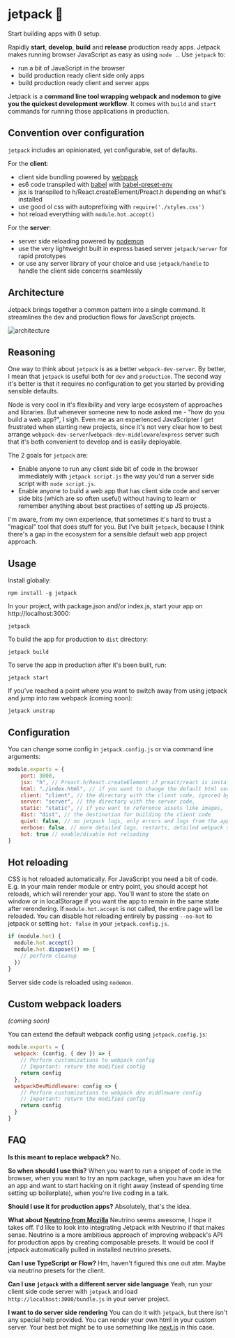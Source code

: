 # jetpack 🚀

Start building apps with 0 setup.

Rapidly **start**, **develop**, **build** and **release** production ready apps. Jetpack makes running browser JavaScript as easy as using `node .`. Use `jetpack` to:

* run a bit of JavaScript in the browser
* build production ready client side only apps
* build production ready client and server apps

Jetpack is a **command line tool wrapping webpack and nodemon to give you the quickest development workflow**. It comes with `build` and `start` commands for running those applications in production.

## Convention over configuration

`jetpack` includes an opinionated, yet configurable, set of defaults.

For the **client**:
- client side bundling powered by [webpack](https://webpack.js.org/)
- es6 code transpiled with [babel](https://babeljs.io/) with [babel-preset-env](https://babeljs.io/docs/plugins/preset-env/)
- jsx is transpiled to h/React.createElement/Preact.h depending on what's installed
- use good ol css with autoprefixing with `require('./styles.css')`
- hot reload everything with `module.hot.accept()`

For the **server**:

- server side reloading powered by [nodemon](github.com/nodemon/nodemon)
- use the very lightweight built in express based server `jetpack/server` for rapid prototypes
- or use any server library of your choice and use `jetpack/handle` to handle the client side concerns seamlessly

## Architecture

Jetpack brings together a common pattern into a single command. It streamlines the dev and production flows for JavaScript projects.

![architecture](https://user-images.githubusercontent.com/324440/34653920-b3cc7244-f3eb-11e7-9d6d-30dc7a6103e1.png)

## Reasoning

One way to think about `jetpack` is as a better `webpack-dev-server`. By better, I mean that `jetpack` is useful both for `dev` and `production`. The second way it's better is that it requires no configuration to get you started by providing sensible defaults.

Node is very cool in it's flexibility and very large ecosystem of approaches and libraries. But whenever someone new to node asked me - "how do you build a web app?", I sigh. Even me as an experienced JavaScripter I get frustrated when starting new projects, since it's not very clear how to best arrange `webpack-dev-server`/`webpack-dev-middleware`/`express` server such that it's both convenient to develop and is easily deployable.

The 2 goals for `jetpack` are:

* Enable anyone to run any client side bit of code in the browser immediately with `jetpack script.js` the way you'd run a server side script with `node script.js`.
* Enable anyone to build a web app that has client side code and server side bits (which are so often useful) without having to learn or remember anything about best practises of setting up JS projects.

I'm aware, from my own experience, that sometimes it's hard to trust a "magical" tool that does stuff for you. But I've built `jetpack`, because I think there's a gap in the ecosystem for a sensible default web app project approach.

## Usage

Install globally:

    npm install -g jetpack

In your project, with package.json and/or index.js, start your app on http://localhost:3000:

    jetpack

To build the app for production to `dist` directory:

    jetpack build

To serve the app in production after it's been built, run:

    jetpack start

If you've reached a point where you want to switch away from using jetpack and jump into raw webpack (coming soon):

    jetpack unstrap

## Configuration

You can change some config in `jetpack.config.js` or via command line arguments:

```js
module.exports = {
    port: 3000,
    jsx: "h", // Preact.h/React.createElement if preact/react is installed
    html: "./index.html", // if you want to change the default html served
    client: "client", // the directory with the client code, ignored by nodemon
    server: "server", // the directory with the server code,
    static: "static", // if you want to reference assets like images,
    dist: "dist", // the destination for building the client code
    quiet: false, // no jetpack logs, only errors and logs from the app,
    verbose: false, // more detailed logs, restarts, detailed webpack stats,
    hot: true // enable/disable hot reloading
}
```

## Hot reloading

CSS is hot reloaded automatically. For JavaScript you need a bit of code. E.g. in your main render module or entry point, you should accept hot reloads, which will rerender your app. You'll want to store the state on window or in localStorage if you want the app to remain in the same state after rerendering. If `module.hot.accept` is not called, the entire page will be reloaded. You can disable hot reloading entirely by passing `--no-hot` to jetpack or setting `hot: false` in your `jetpack.config.js`.

```js
if (module.hot) {
  module.hot.accept()
  module.hot.dispose(() => {
    // perform cleanup
  })
}
```

Server side code is reloaded using `nodemon`.

## Custom webpack loaders

*(coming soon)*

You can extend the default webpack config using `jetpack.config.js`:

```js
module.exports = {
  webpack: (config, { dev }) => {
    // Perform customizations to webpack config
    // Important: return the modified config
    return config
  },
  webpackDevMiddleware: config => {
    // Perform customizations to webpack dev middleware config
    // Important: return the modified config
    return config
  }
}
```

## FAQ

**Is this meant to replace webpack?** No.

**So when should I use this?** When you want to run a snippet of code in the browser, when you want to try an npm package, when you have an idea for an app and want to start hacking on it right away (instead of spending time setting up boilerplate), when you're live coding in a talk.

**Should I use it for production apps?** Absolutely, that's the idea.

**What about [Neutrino from Mozilla](https://neutrino.js.org/)** Neutrino seems awesome, I hope it takes off. I'd like to look into integrating Jetpack with Neutrino if that makes sense. Neutrino is a more ambitious approach of improving webpack's API for production apps by creating composable presets. It would be cool if jetpack automatically pulled in installed neutrino presets.

**Can I use TypeScript or Flow?** Hm, haven't figured this one out atm. Maybe via neutrino presets for the client.

**Can I use `jetpack` with a different server side language** Yeah, run your client side code server with `jetpack` and load `http://localhost:3000/bundle.js` in your server project.

**I want to do server side rendering** You can do it with `jetpack`, but there isn't any special help provided. You can render your own html in your custom server. Your best bet might be to use something like [next.js](https://github.com/zeit/next.js) in this case.
